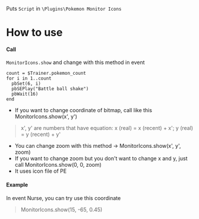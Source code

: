Puts `Script` in `\Plugins\Pokemon Monitor Icons`

# How to use
#### Call
`MonitorIcons.show` and change with this method in event
```
count = $Trainer.pokemon_count
for i in 1..count
  pbSet(6, i)
  pbSEPlay("Battle ball shake")
  pbWait(16)
end
```
* If you want to change coordinate of bitmap, call like this MonitorIcons.show(x', y')
> x', y' are numbers that have equation: x (real) = x (recent) + x'; y (real) = y (recent) + y'
* You can change zoom with this method -> MonitorIcons.show(x', y', zoom)
* If you want to change zoom but you don't want to change x and y, just call MonitorIcons.show(0, 0, zoom)
* It uses icon file of PE
#### Example
In event Nurse, you can try use this coordinate
> MonitorIcons.show(15, -65, 0.45)
